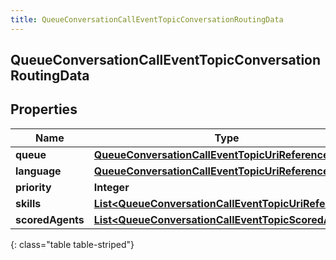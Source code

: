 ```yaml
---
title: QueueConversationCallEventTopicConversationRoutingData
---
```

## QueueConversationCallEventTopicConversationRoutingData


## Properties

| Name | Type | Description | Notes |
| ------------ | ------------- | ------------- | ------------- |
| **queue** | <!----><!---->[**QueueConversationCallEventTopicUriReference**](QueueConversationCallEventTopicUriReference.html)<!----> |  |  [optional] |
| **language** | <!----><!---->[**QueueConversationCallEventTopicUriReference**](QueueConversationCallEventTopicUriReference.html)<!----> |  |  [optional] |
| **priority** | <!----><!---->**Integer**<!----> |  |  [optional] |
| **skills** | <!----><!---->[**List&lt;QueueConversationCallEventTopicUriReference&gt;**](QueueConversationCallEventTopicUriReference.html)<!----> |  |  [optional] |
| **scoredAgents** | <!----><!---->[**List&lt;QueueConversationCallEventTopicScoredAgent&gt;**](QueueConversationCallEventTopicScoredAgent.html)<!----> |  |  [optional] |
{: class="table table-striped"}



